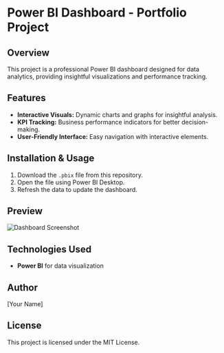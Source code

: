 # Power BI Dashboard - Portfolio Project

## Overview
This project is a professional Power BI dashboard designed for data analytics, providing insightful visualizations and performance tracking.

## Features
- **Interactive Visuals:** Dynamic charts and graphs for insightful analysis.
- **KPI Tracking:** Business performance indicators for better decision-making.
- **User-Friendly Interface:** Easy navigation with interactive elements.

## Installation & Usage
1. Download the `.pbix` file from this repository.
2. Open the file using Power BI Desktop.
3. Refresh the data to update the dashboard.

## Preview
![Dashboard Screenshot](./images/dashboard.png)

## Technologies Used
- **Power BI** for data visualization

## Author
[Your Name]

## License
This project is licensed under the MIT License.

